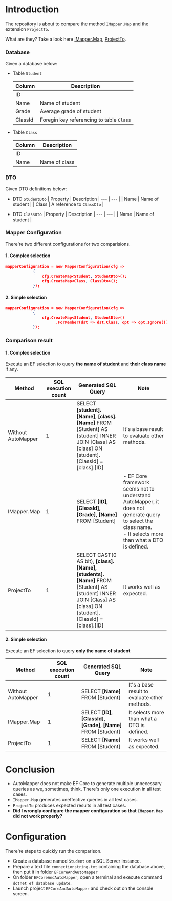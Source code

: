 # Introduction

The repository is about to compare the method `IMapper.Map` and the extension `ProjectTo`.

What are they? Take a look here [IMapper.Map](https://docs.automapper.org/en/stable/Getting-started.html#how-do-i-use-automapper), [ProjectTo](https://docs.automapper.org/en/stable/Queryable-Extensions.html).

### **Database**
Given a database below:
- Table `Student`
  
  | Column | Description
  | --- | --- |
  | ID ||
  | Name | Name of student |
  | Grade | Average grade of student |
  | ClassId | Foregin key referencing to table `Class` |

- Table `Class`
  
  | Column | Description
  | --- | --- |
  | ID ||
  | Name | Name of class |
### **DTO**
Given DTO definitions below:
- DTO `StudentDto`
  | Property | Description
  | --- | --- |
  | Name | Name of student |
  | Class | A reference to `ClassDto` |

- DTO `ClassDto`
  | Property | Description
  | --- | --- |
  | Name | Name of student |

### **Mapper Configuration**

There're two different configurations for two comparisions.

#### 1. Complex selection
```json
mapperConfiguration = new MapperConfiguration(cfg =>
            {
                cfg.CreateMap<Student, StudentDto>();
                cfg.CreateMap<Class, ClassDto>();
            });
```

#### 2. Simple selection
```json
mapperConfiguration = new MapperConfiguration(cfg =>
            {
                cfg.CreateMap<Student, StudentDto>()
                      .ForMember(dst => dst.Class, opt => opt.Ignore());
            });
```

### **Comparison result**

#### 1. Complex selection
Execute an EF selection to query **the name of student** and **their class name** if any.

| Method | SQL execution count | Generated SQL Query | Note
| --- | --- | --- | --- |
| Without AutoMapper | 1 |  SELECT **[student].[Name], [class].[Name]** FROM [Student] AS [student] INNER JOIN [Class] AS [class] ON [student].[ClassId] = [class].[ID] | It's a base result to evaluate other methods.
| IMapper.Map | 1 | SELECT **[ID], [ClassId], [Grade], [Name]** FROM [Student] | - EF Core framework seems not to understand AutoMapper, it does not generate query to select the class name. <br/>- It selects more than what a DTO is defined.
| ProjectTo | 1 |  SELECT CAST(0 AS bit), **[class].[Name], [students].[Name]** FROM [Student] AS [student] INNER JOIN [Class] AS [class] ON [student].[ClassId] = [class].[ID] | It works well as expected.

#### 2. Simple selection
Execute an EF selection to query **only the name of student**

| Method | SQL execution count | Generated SQL Query | Note
| --- | --- | --- | --- |
| Without AutoMapper | 1 |  SELECT **[Name]** FROM [Student] | It's a base result to evaluate other methods.
| IMapper.Map | 1 |  SELECT **[ID], [ClassId], [Grade], [Name]** FROM [Student] | It selects more than what a DTO is defined.
| ProjectTo | 1 |  SELECT **[Name]** FROM [Student] | It works well as expected.

# Conclusion

- AutoMapper does not make EF Core to generate multiple unnecessary queries as we, sometimes, think. There's only one execution in all test cases.
- `IMapper.Map` generates uneffective queries in all test cases.
- `ProjectTo` produces expected results in all test cases.
- **Did I wrongly configure the mapper configuration so that `IMapper.Map` did not work properly?**

# Configuration

There're steps to quickly run the comparison.

- Create a database named `Student` on a SQL Server instance.
- Prepare a text file `connectionstring.txt` containing the database above, then put it in folder `EFCoreAndAutoMapper`
- On folder `EFCoreAndAutoMapper`, open a terminal and execute command `dotnet ef database update`.
- Launch project `EFCoreAndAutoMapper` and check out on the console screen.
